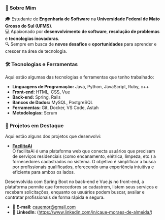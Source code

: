 
### 🚀 Sobre Mim
🎓 Estudante de **Engenharia de Software** na **Universidade Federal de Mato Grosso do Sul (UFMS)**.  
💻 Apaixonado por **desenvolvimento de software**, **resolução de problemas** e **tecnologias inovadoras**.  
🔍 Sempre em busca de **novos desafios** e **oportunidades** para aprender e crescer na área de tecnologia.  



### 🛠️ Tecnologias e Ferramentas
Aqui estão algumas das tecnologias e ferramentas que tenho trabalhado:

- **Linguagens de Programação:** Java, Python, JavaScript, Ruby, c++
- **Front-end:** HTML, CSS, Vue  
- **Back-end:** Spring, Rails  
- **Bancos de Dados:** MySQL, PostgreSQL  
- **Ferramentas:** Git, Docker, VS Code, Astah  
- **Metodologias:** Scrum


### 🚀 Projetos em Destaque
Aqui estão alguns dos projetos que desenvolvi:

- **[FacilitaAi]((https://github.com/PET-Sistemas/facilita-ai-project/tree/main))**  
 O facilitaAi é uma plataforma web que conecta usuários que precisam de serviços residenciais (como encanamento, elétrica, limpeza, etc.) a fornecedores cadastrados no sistema. O objetivo é simplificar a busca por profissionais qualificados, oferecendo uma experiência intuitiva e eficiente para ambos os lados.

Desenvolvida com Spring Boot no back-end e Vue.js no front-end, a plataforma permite que fornecedores se cadastrem, listem seus serviços e recebam solicitações, enquanto os usuários podem buscar, avaliar e contratar profissionais de forma rápida e segura.


- 📧 **E-mail:** [cauemor@gmail.com](mailto:cauemor@gmail.com)  
- 🔗 **LinkedIn:** (https://www.linkedin.com/in/caue-moraes-de-almeida/)  

